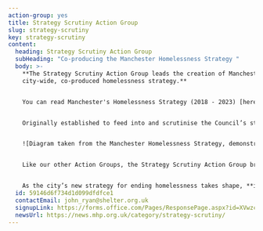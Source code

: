 ```yaml
---
action-group: yes
title: Strategy Scrutiny Action Group
slug: strategy-scrutiny
key: strategy-scrutiny
content:
  heading: Strategy Scrutiny Action Group
  subHeading: "Co-producing the Manchester Homelessness Strategy "
  body: >-
    **The Strategy Scrutiny Action Group leads the creation of Manchester’s
    city-wide, co-produced homelessness strategy.**  


    You can read Manchester's Homelessness Strategy (2018 - 2023) [here](https://www.manchester.gov.uk/downloads/download/5665/homelessness_strategy). The group has recently worked with the Council on a review of homelessness in Manchester, and is beginning work on the next strategy (2024 – 2027)  


    Originally established to feed into and scrutinise the Council’s strategy on homelessness, the group decided to take a different approach and create a brand-new strategy which would be co-produced from start to finish - becoming **a strategy for the city as a whole, and all the services connected to ending and preventing homelessness.** 


    ![Diagram taken from the Manchester Homelessness Strategy, demonstrating the diverse approach towards providing support that is a principle of this strategy. It involves building self-expression, increased wellbeing, greater social inclusion and positive relationships in order to create a much deeper and more effective support structure.](/assets/uploads/download.jpg)


    Like our other Action Groups, the Strategy Scrutiny Action Group brings together cross-sector organisations, primarily Manchester City Council and local homelessness charities like Shelter Manchester and Barnabus, with people with lived experience of homelessness, to inform their work. 


    As the city’s new strategy for ending homelessness takes shape, **it is important to have a range of perspectives to inform how we tackle homelessness** – please get in touch if you are interested in joining the group.
  id: 59146d6f734d1d099dfdfce1
  contactEmail: john_ryan@shelter.org.uk
  signupLink: https://forms.office.com/Pages/ResponsePage.aspx?id=XVwzcf1bkE61VN8N5KjjQkQ2JR41SuRLu92-3-tlPOtURDMzQjVZWEczSFdPS1M2SEZMR1RVTkpHVC4u
  newsUrl: https://news.mhp.org.uk/category/strategy-scrutiny/
---
```

